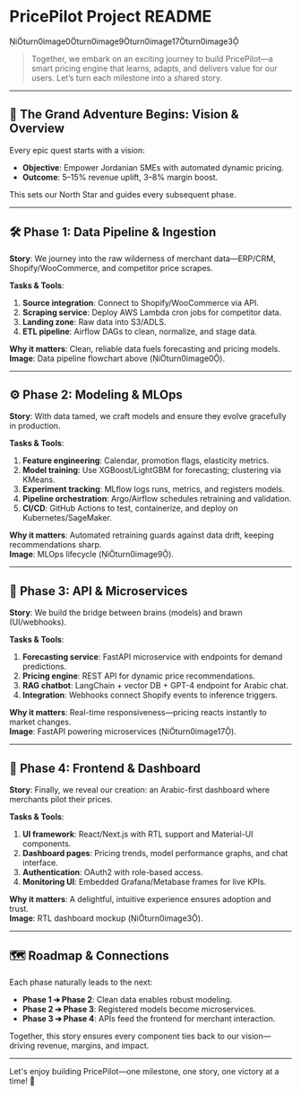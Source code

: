 # PricePilot Project README

iturn0image0turn0image9turn0image17turn0image3

> Together, we embark on an exciting journey to build PricePilot—a smart pricing engine that learns, adapts, and delivers value for our users. Let’s turn each milestone into a shared story.

---

## 📜 The Grand Adventure Begins: Vision & Overview
Every epic quest starts with a vision:
- **Objective**: Empower Jordanian SMEs with automated dynamic pricing.
- **Outcome**: 5–15% revenue uplift, 3–8% margin boost.

This sets our North Star and guides every subsequent phase.

---

## 🛠️ Phase 1: Data Pipeline & Ingestion
**Story**: We journey into the raw wilderness of merchant data—ERP/CRM, Shopify/WooCommerce, and competitor price scrapes.

**Tasks & Tools**:
1. **Source integration**: Connect to Shopify/WooCommerce via API.  
2. **Scraping service**: Deploy AWS Lambda cron jobs for competitor data.  
3. **Landing zone**: Raw data into S3/ADLS.  
4. **ETL pipeline**: Airflow DAGs to clean, normalize, and stage data.  

**Why it matters**: Clean, reliable data fuels forecasting and pricing models.  
**Image**: Data pipeline flowchart above (iturn0image0).

---

## ⚙️ Phase 2: Modeling & MLOps
**Story**: With data tamed, we craft models and ensure they evolve gracefully in production.

**Tasks & Tools**:
1. **Feature engineering**: Calendar, promotion flags, elasticity metrics.  
2. **Model training**: Use XGBoost/LightGBM for forecasting; clustering via KMeans.  
3. **Experiment tracking**: MLflow logs runs, metrics, and registers models.  
4. **Pipeline orchestration**: Argo/Airflow schedules retraining and validation.  
5. **CI/CD**: GitHub Actions to test, containerize, and deploy on Kubernetes/SageMaker.  

**Why it matters**: Automated retraining guards against data drift, keeping recommendations sharp.  
**Image**: MLOps lifecycle (iturn0image9).

---

## 🚀 Phase 3: API & Microservices
**Story**: We build the bridge between brains (models) and brawn (UI/webhooks). 

**Tasks & Tools**:
1. **Forecasting service**: FastAPI microservice with endpoints for demand predictions.  
2. **Pricing engine**: REST API for dynamic price recommendations.  
3. **RAG chatbot**: LangChain + vector DB + GPT-4 endpoint for Arabic chat.  
4. **Integration**: Webhooks connect Shopify events to inference triggers.  

**Why it matters**: Real-time responsiveness—pricing reacts instantly to market changes.  
**Image**: FastAPI powering microservices (iturn0image17).

---

## 🎨 Phase 4: Frontend & Dashboard
**Story**: Finally, we reveal our creation: an Arabic-first dashboard where merchants pilot their prices.

**Tasks & Tools**:
1. **UI framework**: React/Next.js with RTL support and Material-UI components.  
2. **Dashboard pages**: Pricing trends, model performance graphs, and chat interface.  
3. **Authentication**: OAuth2 with role-based access.  
4. **Monitoring UI**: Embedded Grafana/Metabase frames for live KPIs.  

**Why it matters**: A delightful, intuitive experience ensures adoption and trust.  
**Image**: RTL dashboard mockup (iturn0image3).

---

## 🗺️ Roadmap & Connections
Each phase naturally leads to the next:
- **Phase 1 ➔ Phase 2**: Clean data enables robust modeling.  
- **Phase 2 ➔ Phase 3**: Registered models become microservices.  
- **Phase 3 ➔ Phase 4**: APIs feed the frontend for merchant interaction.

Together, this story ensures every component ties back to our vision—driving revenue, margins, and impact.

---

Let's enjoy building PricePilot—one milestone, one story, one victory at a time! 🚀

